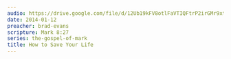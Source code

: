```yaml
---
audio: https://drive.google.com/file/d/12Ub19kFV8otlFaVTIQFtrP2irGMr9xtv/view
date: 2014-01-12
preacher: brad-evans
scripture: Mark 8:27
series: the-gospel-of-mark
title: How to Save Your Life
---
```

